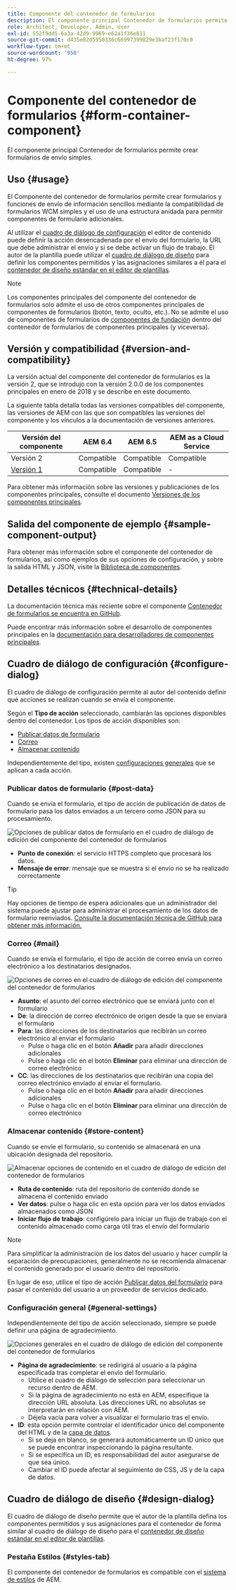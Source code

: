```yaml
---
title: Componente del contenedor de formularios
description: El componente principal Contenedor de formularios permite crear formularios de envío simples.
role: Architect, Developer, Admin, User
exl-id: 552f9dd5-6a3a-42d9-9969-e62a1f36e811
source-git-commit: d435e82d5950336c66997399829e3baf23f170c0
workflow-type: tm+mt
source-wordcount: '950'
ht-degree: 97%

---
```


# Componente del contenedor de formularios {#form-container-component}

El componente principal Contenedor de formularios permite crear formularios de envío simples.

## Uso {#usage}

El Componente del contenedor de formularios permite crear formularios y funciones de envío de información sencillos mediante la compatibilidad de formularios WCM simples y el uso de una estructura anidada para permitir componentes de formulario adicionales.

Al utilizar el [cuadro de diálogo de configuración](#configure-dialog) el editor de contenido puede definir la acción desencadenada por el envío del formulario, la URL que debe administrar el envío y si se debe activar un flujo de trabajo. El autor de la plantilla puede utilizar el [cuadro de diálogo de diseño](#design-dialog) para definir los componentes permitidos y las asignaciones similares a él para el [contenedor de diseño estándar en el editor de plantillas](https://experienceleague.adobe.com/docs/experience-manager-cloud-service/sites/authoring/features/templates.html).

>[!NOTE]
>
>Los componentes principales del componente del contenedor de formularios solo admite el uso de otros componentes principales de componentes de formularios (botón, texto, oculto, etc.). No se admite el uso de componentes de formularios de [componentes de fundación](https://experienceleague.adobe.com/docs/experience-manager-65/authoring/siteandpage/default-components-foundation.html) dentro del contenedor de formularios de componentes principales (y viceversa).

## Versión y compatibilidad {#version-and-compatibility}

La versión actual del componente del contenedor de formularios es la versión 2, que se introdujo con la versión 2.0.0 de los componentes principales en enero de 2018 y se describe en este documento.

La siguiente tabla detalla todas las versiones compatibles del componente, las versiones de AEM con las que son compatibles las versiones del componente y los vínculos a la documentación de versiones anteriores.

| Versión del componente | AEM 6.4 | AEM 6.5 | AEM as a Cloud Service |
|--- |--- |--- |---|
| Versión 2 | Compatible | Compatible | Compatible |
| [Versión 1](/help/components/v1/form-container-v1.md) | Compatible | Compatible | - |

Para obtener más información sobre las versiones y publicaciones de los componentes principales, consulte el documento [Versiones de los componentes principales](/help/versions.md).

## Salida del componente de ejemplo {#sample-component-output}

Para obtener más información sobre el componente del contenedor de formularios, así como ejemplos de sus opciones de configuración, y sobre la salida HTML y JSON, visite la [Biblioteca de componentes](https://adobe.com/go/aem_cmp_library_form_container_es).

## Detalles técnicos {#technical-details}

La documentación técnica más reciente sobre el componente [Contenedor de formularios se encuentra en GitHub](https://adobe.com/go/aem_cmp_tech_form_container_v2_es).

Puede encontrar más información sobre el desarrollo de componentes principales en la [documentación para desarrolladores de componentes principales](/help/developing/overview.md).

## Cuadro de diálogo de configuración {#configure-dialog}

El cuadro de diálogo de configuración permite al autor del contenido definir qué acciones se realizan cuando se envía el componente.

Según el **Tipo de acción** seleccionado, cambiarán las opciones disponibles dentro del contenedor. Los tipos de acción disponibles son:

* [Publicar datos de formulario](#post-data)
* [Correo](#mail)
* [Almacenar contenido](#store-content)

Independientemente del tipo, existen [configuraciones generales](#general-settings) que se aplican a cada acción.

### Publicar datos de formulario {#post-data}

Cuando se envía el formulario, el tipo de acción de publicación de datos de formulario pasa los datos enviados a un tercero como JSON para su procesamiento.

![Opciones de publicar datos de formulario en el cuadro de diálogo de edición del componente del contenedor de formularios](/help/assets/form-container-edit-post.png)

* **Punto de conexión**: el servicio HTTPS completo que procesará los datos.
* **Mensaje de error**: mensaje que se muestra si el envío no se ha realizado correctamente

>[!TIP]
>Hay opciones de tiempo de espera adicionales que un administrador del sistema puede ajustar para administrar el procesamiento de los datos de formulario reenviados. [Consulte la documentación técnica de GitHub para obtener más información.](https://github.com/adobe/aem-core-wcm-components/tree/master/content/src/content/jcr_root/apps/core/wcm/components/form/actions/rpc)

### Correo {#mail}

Cuando se envía el formulario, el tipo de acción de correo envía un correo electrónico a los destinatarios designados.

![Opciones de correo en el cuadro de diálogo de edición del componente del contenedor de formularios](/help/assets/form-container-edit-mail.png)

* **Asunto**: el asunto del correo electrónico que se enviará junto con el formulario
* **De**: la dirección de correo electrónico de origen desde la que se enviará el formulario
* **Para**: las direcciones de los destinatarios que recibirán un correo electrónico al enviar el formulario
   * Pulse o haga clic en el botón **Añadir** para añadir direcciones adicionales
   * Pulse o haga clic en el botón **Eliminar** para eliminar una dirección de correo electrónico
* **CC**: las direcciones de los destinatarios que recibirán una copia del correo electrónico enviado al enviar el formulario.
   * Pulse o haga clic en el botón **Añadir** para añadir direcciones adicionales
   * Pulse o haga clic en el botón **Eliminar** para eliminar una dirección de correo electrónico

### Almacenar contenido {#store-content}

Cuando se envíe el formulario, su contenido se almacenará en una ubicación designada del repositorio.

![Almacenar opciones de contenido en el cuadro de diálogo de edición del contenedor de formularios](/help/assets/form-container-edit-store.png)

* **Ruta de contenido**: ruta del repositorio de contenido donde se almacena el contenido enviado
* **Ver datos**: pulse o haga clic en esta opción para ver los datos enviados almacenados como JSON
* **Iniciar flujo de trabajo**: configúrelo para iniciar un flujo de trabajo con el contenido almacenado como carga útil tras el envío del formulario

>[!NOTE]
>
>Para simplificar la administración de los datos del usuario y hacer cumplir la separación de preocupaciones, generalmente no se recomienda almacenar el contenido generado por el usuario dentro del repositorio.
>
>En lugar de eso, utilice el tipo de acción [Publicar datos del formulario](#post-data) para pasar el contenido del usuario a un proveedor de servicios dedicado.

### Configuración general {#general-settings}

Independientemente del tipo de acción seleccionado, siempre se puede definir una página de agradecimiento.

![Opciones generales en el cuadro de diálogo de edición del componente del contenedor de formularios](/help/assets/form-container-edit-general.png)

* **Página de agradecimiento**: se redirigirá al usuario a la página especificada tras completar el envío del formulario.
   * Utilice el cuadro de diálogo de selección para seleccionar un recurso dentro de AEM.
   * Si la página de agradecimiento no está en AEM, especifique la dirección URL absoluta. Las direcciones URL no absolutas se interpretarán en relación con AEM.
   * Déjela vacía para volver a visualizar el formulario tras el envío.
* **ID**: esta opción permite controlar el identificador único del componente del HTML y de la [capa de datos](/help/developing/data-layer/overview.md).
   * Si se deja en blanco, se generará automáticamente un ID único que se puede encontrar inspeccionando la página resultante.
   * Si se especifica un ID, es responsabilidad del autor asegurarse de que sea único.
   * Cambiar el ID puede afectar al seguimiento de CSS, JS y de la capa de datos.

## Cuadro de diálogo de diseño {#design-dialog}

El cuadro de diálogo de diseño permite que el autor de la plantilla defina los componentes permitidos y sus asignaciones para el contenedor de forma similar al cuadro de diálogo de diseño para el [contenedor de diseño estándar en el editor de plantillas](https://experienceleague.adobe.com/docs/experience-manager-cloud-service/sites/authoring/features/templates.html).

### Pestaña Estilos {#styles-tab}

El componente del contenedor de formularios es compatible con el [sistema de estilos](/help/get-started/authoring.md#component-styling) de AEM.
